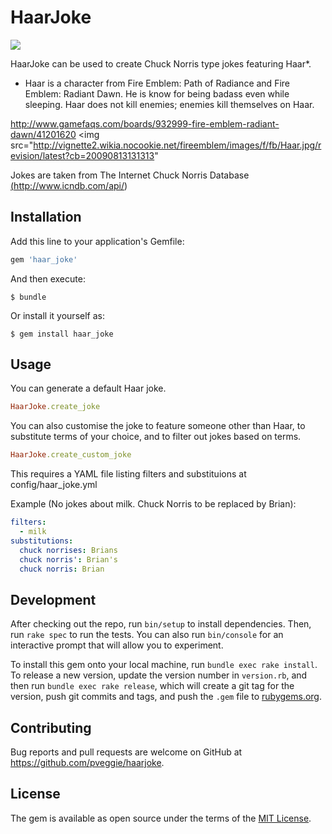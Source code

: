 # HaarJoke

<img src="https://travis-ci.org/pveggie/haarjoke.svg?branch=master">

HaarJoke can be used to create Chuck Norris type jokes featuring Haar*.

* Haar is a character from Fire Emblem: Path of Radiance and Fire Emblem:
Radiant Dawn. He is know for being badass even while sleeping. Haar does not
kill enemies; enemies kill themselves on Haar.

http://www.gamefaqs.com/boards/932999-fire-emblem-radiant-dawn/41201620
<img src="http://vignette2.wikia.nocookie.net/fireemblem/images/f/fb/Haar.jpg/revision/latest?cb=20090813131313"

Jokes are taken from The Internet Chuck Norris Database
<a href="http://www.icndb.com/api/">(http://www.icndb.com/api/)</a>

## Installation

Add this line to your application's Gemfile:

```ruby
gem 'haar_joke'
```

And then execute:

    $ bundle

Or install it yourself as:

    $ gem install haar_joke

## Usage

You can generate a default Haar joke.

```ruby
HaarJoke.create_joke
```

You can also customise the joke to feature someone other than Haar,
to substitute terms of your choice, and to filter out jokes based on terms.

```ruby
HaarJoke.create_custom_joke
```

This requires a YAML file listing filters and substituions at
config/haar_joke.yml

Example (No jokes about milk. Chuck Norris to be replaced by Brian):
```yaml
filters:
  - milk
substitutions:
  chuck norrises: Brians
  chuck norris': Brian's
  chuck norris: Brian
```


## Development

After checking out the repo, run `bin/setup` to install dependencies. Then, run `rake spec` to run the tests. You can also run `bin/console` for an interactive prompt that will allow you to experiment.

To install this gem onto your local machine, run `bundle exec rake install`. To release a new version, update the version number in `version.rb`, and then run `bundle exec rake release`, which will create a git tag for the version, push git commits and tags, and push the `.gem` file to [rubygems.org](https://rubygems.org).

## Contributing

Bug reports and pull requests are welcome on GitHub at https://github.com/pveggie/haarjoke.


## License

The gem is available as open source under the terms of the [MIT License](http://opensource.org/licenses/MIT).

